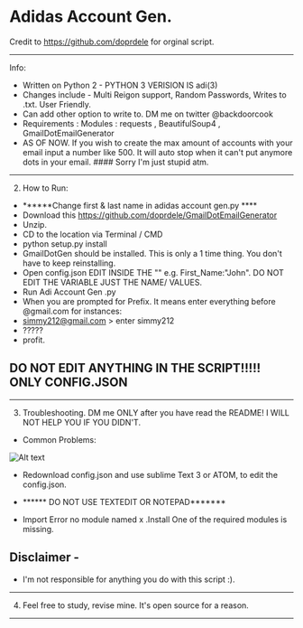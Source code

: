 # Adidas Account Gen.

Credit to https://github.com/doprdele for orginal script. 

--------------------------------------------------------------------
Info:
- Written on Python 2 - PYTHON 3 VERISION IS adi(3)
- Changes include - Multi Reigon support, Random Passwords, Writes to .txt. User Friendly. 
- Can add other option to write to. DM me on twitter @backdoorcook
- Requirements : Modules : requests , BeautifulSoup4 , GmailDotEmailGenerator
- AS OF NOW. If you wish to create the max amount of accounts with your email input a number like 500. It will auto stop when it can't put anymore dots in your email. #### Sorry I'm just stupid atm.
--------------------------------------------------------------------
2. How to Run:
- ******Change first & last name in adidas account gen.py ****
- Download this https://github.com/doprdele/GmailDotEmailGenerator 
- Unzip. 
- CD to the location via Terminal / CMD
- python setup.py install
- GmailDotGen should be installed. This is only a 1 time thing. You don't have to keep reinstalling.
- Open config.json EDIT INSIDE THE "" e.g. First_Name:"John". DO NOT EDIT THE VARIABLE JUST THE NAME/ VALUES.
- Run Adi Account Gen .py 
- When you are prompted for Prefix. It means enter everything before @gmail.com for instances: 
- simmy212@gmail.com > enter simmy212
- ?????
- profit.
## DO NOT EDIT ANYTHING IN THE SCRIPT!!!!! ONLY CONFIG.JSON ## 
--------------------------------------------------------------------
3. Troubleshooting. DM me ONLY after you have read the README! I WILL NOT HELP YOU IF YOU DIDN'T. 
- Common Problems:

![Alt text](http://i.imgur.com/QzUOpmi.png "JSON Error")
- Redownload config.json and use sublime Text 3 or ATOM, to edit the config.json.
- ****** DO NOT USE TEXTEDIT OR NOTEPAD*******

- Import Error no module named x .Install One of the required modules is missing.


## Disclaimer - 

- I'm not responsible for anything you do with this script :). 





--------------------------------------------------------------------
4. Feel free to study, revise mine. It's open source for a reason.
--------------------------------------------------------------------




